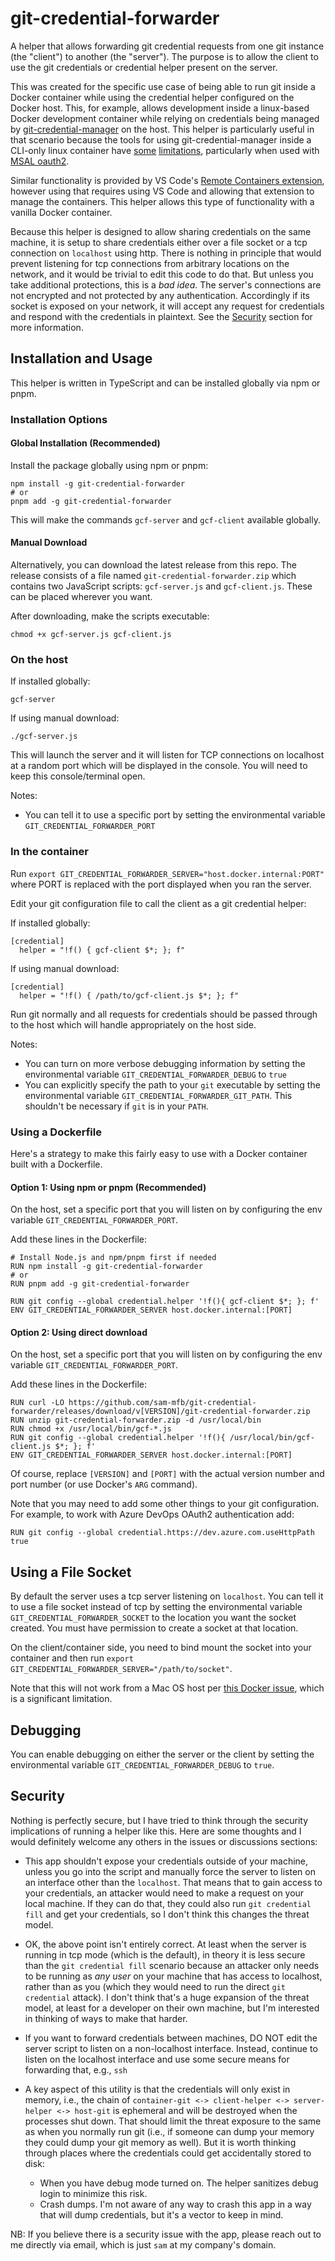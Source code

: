 # git-credential-forwarder

A helper that allows forwarding git credential requests from one git instance (the "client") to another (the "server"). The purpose is to allow the client to use the git credentials or credential helper present on the server.

This was created for the specific use case of being able to run git inside a Docker container while using the credential helper configured on the Docker host. This, for example, allows development inside a linux-based Docker development container while relying on credentials being managed by [git-credential-manager](https://github.com/git-ecosystem/git-credential-manager) on the host. This helper is particularly useful in that scenario because the tools for using git-credential-manager inside a CLI-only linux container have [some](https://github.com/git-ecosystem/git-credential-manager/blob/release/docs/credstores.md) [limitations](https://github.com/git-ecosystem/git-credential-manager/issues/1549), particularly when used with [MSAL oauth2](https://github.com/AzureAD/microsoft-authentication-library-for-dotnet/issues/3033).

Similar functionality is provided by VS Code's [Remote Containers extension](https://code.visualstudio.com/remote/advancedcontainers/sharing-git-credentials#_using-a-credential-helper), however using that requires using VS Code and allowing that extension to manage the containers. This helper allows this type of functionality with a vanilla Docker container.

Because this helper is designed to allow sharing credentials on the same machine, it is setup to share credentials either over a file socket or a tcp connection on `localhost` using http. There is nothing in principle that would prevent listening for tcp connections from arbitrary locations on the network, and it would be trivial to edit this code to do that. But unless you take additional protections, this is a _bad idea_. The server's connections are not encrypted and not protected by any authentication. Accordingly if its socket is exposed on your network, it will accept any request for credentials and respond with the credentials in plaintext. See the [Security](#security) section for more information.

## Installation and Usage

This helper is written in TypeScript and can be installed globally via npm or pnpm.

### Installation Options

#### Global Installation (Recommended)

Install the package globally using npm or pnpm:

```
npm install -g git-credential-forwarder
# or
pnpm add -g git-credential-forwarder
```

This will make the commands `gcf-server` and `gcf-client` available globally.

#### Manual Download

Alternatively, you can download the latest release from this repo. The release consists of a file named `git-credential-forwarder.zip` which contains two JavaScript scripts: `gcf-server.js` and `gcf-client.js`. These can be placed wherever you want.

After downloading, make the scripts executable:

```
chmod +x gcf-server.js gcf-client.js
```

### On the host

If installed globally:
```
gcf-server
```

If using manual download:
```
./gcf-server.js
```

This will launch the server and it will listen for TCP connections on localhost at a random port which will be displayed in the console. You will need to keep this console/terminal open.

Notes:

- You can tell it to use a specific port by setting the environmental variable `GIT_CREDENTIAL_FORWARDER_PORT`

### In the container

Run `export GIT_CREDENTIAL_FORWARDER_SERVER="host.docker.internal:PORT"` where PORT is replaced with the port displayed when you ran the server.

Edit your git configuration file to call the client as a git credential helper:

If installed globally:
```
[credential]
  helper = "!f() { gcf-client $*; }; f"
```

If using manual download:
```
[credential]
  helper = "!f() { /path/to/gcf-client.js $*; }; f"
```

Run git normally and all requests for credentials should be passed through to the host which will handle appropriately on the host side.

Notes:

- You can turn on more verbose debugging information by setting the environmental variable `GIT_CREDENTIAL_FORWARDER_DEBUG` to `true`
- You can explicitly specify the path to your `git` executable by setting the environmental variable `GIT_CREDENTIAL_FORWARDER_GIT_PATH`. This shouldn't be necessary if `git` is in your `PATH`.

### Using a Dockerfile

Here's a strategy to make this fairly easy to use with a Docker container built with a Dockerfile.

#### Option 1: Using npm or pnpm (Recommended)

On the host, set a specific port that you will listen on by configuring the env variable `GIT_CREDENTIAL_FORWARDER_PORT`.

Add these lines in the Dockerfile:

```
# Install Node.js and npm/pnpm first if needed
RUN npm install -g git-credential-forwarder
# or
RUN pnpm add -g git-credential-forwarder

RUN git config --global credential.helper '!f(){ gcf-client $*; }; f'
ENV GIT_CREDENTIAL_FORWARDER_SERVER host.docker.internal:[PORT]
```

#### Option 2: Using direct download

On the host, set a specific port that you will listen on by configuring the env variable `GIT_CREDENTIAL_FORWARDER_PORT`.

Add these lines in the Dockerfile:

```
RUN curl -LO https://github.com/sam-mfb/git-credential-forwarder/releases/download/v[VERSION]/git-credential-forwarder.zip
RUN unzip git-credential-forwarder.zip -d /usr/local/bin
RUN chmod +x /usr/local/bin/gcf-*.js
RUN git config --global credential.helper '!f(){ /usr/local/bin/gcf-client.js $*; }; f'
ENV GIT_CREDENTIAL_FORWARDER_SERVER host.docker.internal:[PORT]
```

Of course, replace `[VERSION]` and `[PORT]` with the actual version number and port number (or use Docker's `ARG` command).

Note that you may need to add some other things to your git configuration. For example, to work with Azure DevOps OAuth2 authentication add:

```
RUN git config --global credential.https://dev.azure.com.useHttpPath true
```

## Using a File Socket

By default the server uses a tcp server listening on `localhost`. You can tell it to use a file socket instead of tcp by setting the environmental variable `GIT_CREDENTIAL_FORWARDER_SOCKET` to the location you want the socket created. You must have permission to create a socket at that location.

On the client/container side, you need to bind mount the socket into your container and then run `export GIT_CREDENTIAL_FORWARDER_SERVER="/path/to/socket"`.

Note that this will not work from a Mac OS host per [this Docker issue](https://github.com/Docker/for-mac/issues/483), which is a significant limitation.

## Debugging

You can enable debugging on either the server or the client by setting the environmental variable `GIT_CREDENTIAL_FORWARDER_DEBUG` to `true`.

## Security

Nothing is perfectly secure, but I have tried to think through the security implications of running a helper like this. Here are some thoughts and I would definitely welcome any others in the issues or discussions sections:

- This app shouldn't expose your credentials outside of your machine, unless you go into the script and manually force the server to listen on an interface other than the `localhost`. That means that to gain access to your credentials, an attacker would need to make a request on your local machine. If they can do that, they could also run `git credential fill` and get your credentials, so I don't think this changes the threat model.

- OK, the above point isn't entirely correct. At least when the server is running in tcp mode (which is the default), in theory it is less secure than the `git credential fill` scenario because an attacker only needs to be running as _any user_ on your machine that has access to localhost, rather than as you (which they would need to run the direct `git credential` attack). I don't think that's a huge expansion of the threat model, at least for a developer on their own machine, but I'm interested in thinking of ways to make that harder.

- If you want to forward credentials between machines, DO NOT edit the server script to listen on a non-localhost interface. Instead, continue to listen on the localhost interface and use some secure means for forwarding that, e.g., `ssh`

- A key aspect of this utility is that the credentials will only exist in memory, i.e., the chain of `container-git <-> client-helper <-> server-helper <-> host-git` is ephemeral and will be destroyed when the processes shut down. That should limit the threat exposure to the same as when you normally run git (i.e., if someone can dump your memory they could dump your git memory as well). But it is worth thinking through places where the credentials could get accidentally stored to disk:
  - When you have debug mode turned on. The helper sanitizes debug login to minimize this risk.
  - Crash dumps. I'm not aware of any way to crash this app in a way that will dump credentials, but it's a vector to keep in mind.

NB: If you believe there is a security issue with the app, please reach out to me directly via email, which is just `sam` at my company's domain.
